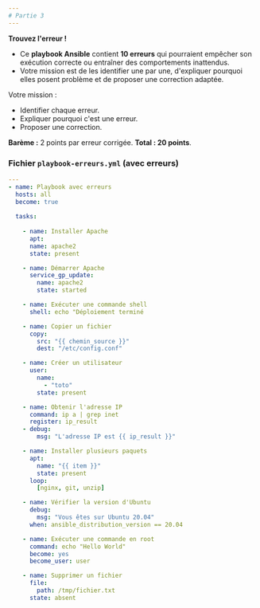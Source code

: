 ```yaml
---
# Partie 3
---
```


**Trouvez l'erreur !** 

- Ce **playbook Ansible** contient **10 erreurs** qui pourraient empêcher son exécution correcte ou entraîner des comportements inattendus. 
- Votre mission est de les identifier une par une, d'expliquer pourquoi elles posent problème et de proposer une correction adaptée. 


Votre mission :  

-  Identifier chaque erreur.
-  Expliquer pourquoi c'est une erreur.
-  Proposer une correction.  

**Barème :** 2 points par erreur corrigée. **Total : 20 points**.  




### **Fichier `playbook-erreurs.yml` (avec erreurs)**  
```yaml
---
- name: Playbook avec erreurs
  hosts: all
  become: true
  
  tasks:
  
    - name: Installer Apache
      apt:
      name: apache2
      state: present

    - name: Démarrer Apache
      service_gp_update:
        name: apache2
        state: started

    - name: Exécuter une commande shell
      shell: echo "Déploiement terminé

    - name: Copier un fichier 
      copy:
        src: "{{ chemin_source }}"
        dest: "/etc/config.conf"

    - name: Créer un utilisateur
      user:
        name:
          - "toto"
        state: present

    - name: Obtenir l'adresse IP
      command: ip a | grep inet
      register: ip_result
    - debug:
        msg: "L'adresse IP est {{ ip_result }}"

    - name: Installer plusieurs paquets
      apt:
        name: "{{ item }}"
        state: present
      loop:
        [nginx, git, unzip]

    - name: Vérifier la version d'Ubuntu
      debug:
        msg: "Vous êtes sur Ubuntu 20.04"
      when: ansible_distribution_version == 20.04

    - name: Exécuter une commande en root
      command: echo "Hello World"
      become: yes
      become_user: user

    - name: Supprimer un fichier
      file:
        path: /tmp/fichier.txt
      state: absent
```





